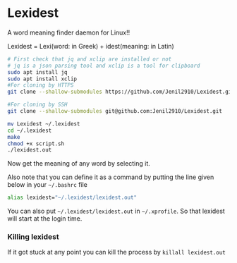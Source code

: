 # Lexidest
A word meaning finder daemon for Linux!!

Lexidest = Lexi(word: in Greek) + idest(meaning: in Latin)
``` bash
# First check that jq and xclip are installed or not
# jq is a json parsing tool and xclip is a tool for clipboard
sudo apt install jq
sudo apt install xclip
#For cloning by HTTPS
git clone --shallow-submodules https://github.com/Jenil2910/Lexidest.git

#For cloning by SSH
git clone --shallow-submodules git@github.com:Jenil2910/Lexidest.git

mv Lexidest ~/.lexidest
cd ~/.lexidest
make
chmod +x script.sh
./lexidest.out
```
Now get the meaning of any word by selecting it.<br>

Also note that you can define it as a command by putting the line given below in your `~/.bashrc` file
``` bash
alias lexidest="~/.lexidest/lexidest.out"
```
You can also put `~/.lexidest/lexidest.out` in `~/.xprofile`. So that lexidest will start at the login time.
### Killing lexidest
If it got stuck at any point you can kill the process by `killall lexidest.out`
